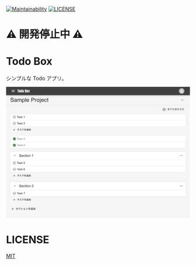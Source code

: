 [![Maintainability](https://api.codeclimate.com/v1/badges/732eaa20419adf1394f6/maintainability)](https://codeclimate.com/github/koki-develop/todobox/maintainability)
[![LICENSE](https://img.shields.io/github/license/koki-develop/todobox?style=plastic)](./LICENSE)

# :warning: 開発停止中 :warning:

# Todo Box

シンプルな Todo アプリ。

![](./README/screenshot.png)

# LICENSE

[MIT](./LICENSE)

